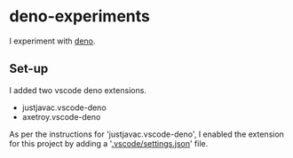 # deno-experiments

I experiment with [deno](deno.land).

## Set-up

I added two vscode deno extensions.

- justjavac.vscode-deno
- axetroy.vscode-deno

As per the instructions for 'justjavac.vscode-deno', I enabled the extension for this project by adding a 
'[.vscode/settings.json](.vscode/settings.json)' file.
